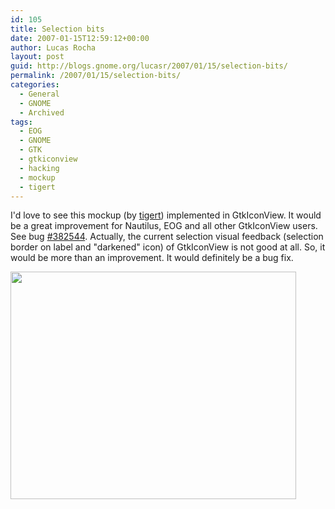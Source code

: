 ```yaml
---
id: 105
title: Selection bits
date: 2007-01-15T12:59:12+00:00
author: Lucas Rocha
layout: post
guid: http://blogs.gnome.org/lucasr/2007/01/15/selection-bits/
permalink: /2007/01/15/selection-bits/
categories:
  - General
  - GNOME
  - Archived
tags:
  - EOG
  - GNOME
  - GTK
  - gtkiconview
  - hacking
  - mockup
  - tigert
---
```

I'd love to see this mockup (by [tigert](http://www.tigert.com)) implemented in
GtkIconView. It would be a great improvement for Nautilus, EOG and all other
GtkIconView users. See bug
[#382544](http://bugzilla.gnome.org/show_bug.cgi?id=382544). Actually, the
current selection visual feedback (selection border on label and "darkened"
icon) of GtkIconView is not good at all. So, it would be more than an
improvement. It would definitely be a bug fix.

<img src="http://lucasr.org/wp-content/uploads/2007/01/gtkiconview-mockup.png" width="457" height="364" />
